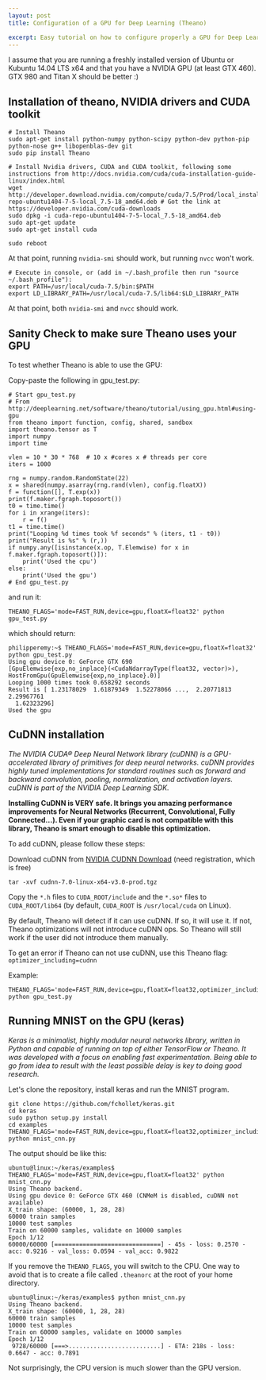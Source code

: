 ```yaml
---
layout: post
title: Configuration of a GPU for Deep Learning (Theano)

excerpt: Easy tutorial on how to configure properly a GPU for Deep Learning with Ubuntu 14.04 x64 and GTX 460 (this card does not support of CuDNN).
---
```


I assume that you are running a freshly installed version of Ubuntu or Kubuntu 14.04 LTS x64 and that you have a NVIDIA GPU (at least GTX 460). GTX 980 and Titan X should be better :)

## Installation of theano, NVIDIA drivers and CUDA toolkit

```
# Install Theano
sudo apt-get install python-numpy python-scipy python-dev python-pip python-nose g++ libopenblas-dev git
sudo pip install Theano

# Install Nvidia drivers, CUDA and CUDA toolkit, following some instructions from http://docs.nvidia.com/cuda/cuda-installation-guide-linux/index.html
wget http://developer.download.nvidia.com/compute/cuda/7.5/Prod/local_installers/cuda-repo-ubuntu1404-7-5-local_7.5-18_amd64.deb # Got the link at https://developer.nvidia.com/cuda-downloads
sudo dpkg -i cuda-repo-ubuntu1404-7-5-local_7.5-18_amd64.deb
sudo apt-get update
sudo apt-get install cuda

sudo reboot
```

At that point, running ```nvidia-smi``` should work, but running ```nvcc``` won't work.

```
# Execute in console, or (add in ~/.bash_profile then run "source ~/.bash_profile"):
export PATH=/usr/local/cuda-7.5/bin:$PATH
export LD_LIBRARY_PATH=/usr/local/cuda-7.5/lib64:$LD_LIBRARY_PATH
```

At that point, both ```nvidia-smi``` and ```nvcc``` should work.

## Sanity Check to make sure Theano uses your GPU

To test whether Theano is able to use the GPU:

Copy-paste the following in gpu_test.py:

```
# Start gpu_test.py
# From http://deeplearning.net/software/theano/tutorial/using_gpu.html#using-gpu
from theano import function, config, shared, sandbox
import theano.tensor as T
import numpy
import time

vlen = 10 * 30 * 768  # 10 x #cores x # threads per core
iters = 1000

rng = numpy.random.RandomState(22)
x = shared(numpy.asarray(rng.rand(vlen), config.floatX))
f = function([], T.exp(x))
print(f.maker.fgraph.toposort())
t0 = time.time()
for i in xrange(iters):
    r = f()
t1 = time.time()
print("Looping %d times took %f seconds" % (iters, t1 - t0))
print("Result is %s" % (r,))
if numpy.any([isinstance(x.op, T.Elemwise) for x in f.maker.fgraph.toposort()]):
    print('Used the cpu')
else:
    print('Used the gpu')
# End gpu_test.py
```

and run it:

```
THEANO_FLAGS='mode=FAST_RUN,device=gpu,floatX=float32' python gpu_test.py
```

which should return:	

```
philipperemy:~$ THEANO_FLAGS='mode=FAST_RUN,device=gpu,floatX=float32' python gpu_test.py
Using gpu device 0: GeForce GTX 690
[GpuElemwise{exp,no_inplace}(<CudaNdarrayType(float32, vector)>), HostFromGpu(GpuElemwise{exp,no_inplace}.0)]
Looping 1000 times took 0.658292 seconds
Result is [ 1.23178029  1.61879349  1.52278066 ...,  2.20771813  2.29967761
  1.62323296]
Used the gpu
```

## CuDNN installation

<i>The NVIDIA CUDA® Deep Neural Network library (cuDNN) is a GPU-accelerated library of primitives for deep neural networks. cuDNN provides highly tuned implementations for standard routines such as forward and backward convolution, pooling, normalization, and activation layers. cuDNN is part of the NVIDIA Deep Learning SDK.</i>

<b>Installing CuDNN is VERY safe. It brings you amazing performance improvements for Neural Networks (Recurrent, Convolutional, Fully Connected...). Even if your graphic card is not compatible with this library, Theano is smart enough to disable this optimization.</b>

To add cuDNN, please follow these steps:

Download cuDNN from <a href="https://developer.nvidia.com/rdp/cudnn-download">NVIDIA CUDNN Download</a> (need registration, which is free)

```
tar -xvf cudnn-7.0-linux-x64-v3.0-prod.tgz
```

Copy the ```*.h``` files to ```CUDA_ROOT/include``` and the ```*.so*``` files to ```CUDA_ROOT/lib64``` (by default, ```CUDA_ROOT``` is ```/usr/local/cuda``` on Linux).

By default, Theano will detect if it can use cuDNN. If so, it will use it. If not, Theano optimizations will not introduce cuDNN ops. So Theano will still work if the user did not introduce them manually.

To get an error if Theano can not use cuDNN, use this Theano flag: ```optimizer_including=cudnn```

Example:

```
THEANO_FLAGS='mode=FAST_RUN,device=gpu,floatX=float32,optimizer_including=cudnn' python gpu_test.py
```

## Running MNIST on the GPU (keras)

<i>Keras is a minimalist, highly modular neural networks library, written in Python and capable of running on top of either TensorFlow or Theano. It was developed with a focus on enabling fast experimentation. Being able to go from idea to result with the least possible delay is key to doing good research.</i>

Let's clone the repository, install keras and run the MNIST program.

```
git clone https://github.com/fchollet/keras.git
cd keras
sudo python setup.py install
cd examples
THEANO_FLAGS='mode=FAST_RUN,device=gpu,floatX=float32,optimizer_including=cudnn' python mnist_cnn.py
```

The output should be like this:

```
ubuntu@linux:~/keras/examples$ THEANO_FLAGS='mode=FAST_RUN,device=gpu,floatX=float32' python mnist_cnn.py 
Using Theano backend.
Using gpu device 0: GeForce GTX 460 (CNMeM is disabled, cuDNN not available)
X_train shape: (60000, 1, 28, 28)
60000 train samples
10000 test samples
Train on 60000 samples, validate on 10000 samples
Epoch 1/12
60000/60000 [==============================] - 45s - loss: 0.2570 - acc: 0.9216 - val_loss: 0.0594 - val_acc: 0.9822
```

If you remove the ```THEANO_FLAGS```, you will switch to the CPU. One way to avoid that is to create a file called ```.theanorc``` at the root of your home directory.

```
ubuntu@linux:~/keras/examples$ python mnist_cnn.py 
Using Theano backend.
X_train shape: (60000, 1, 28, 28)
60000 train samples
10000 test samples
Train on 60000 samples, validate on 10000 samples
Epoch 1/12
 9728/60000 [===>..........................] - ETA: 218s - loss: 0.6647 - acc: 0.7891
```

Not surprisingly, the CPU version is much slower than the GPU version.
